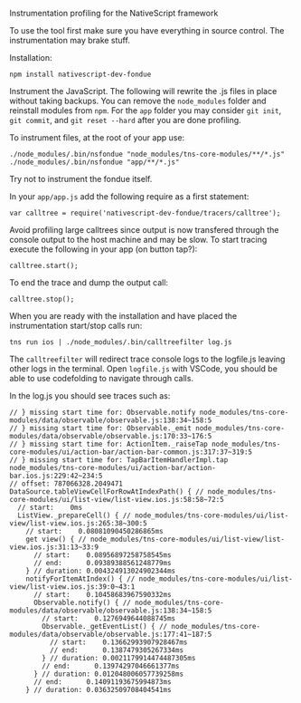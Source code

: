Instrumentation profiling for the NativeScript framework

To use the tool first make sure you have everything in source control.
The instrumentation may brake stuff.

Installation:
```
npm install nativescript-dev-fondue
```

Instrument the JavaScript. The following will rewrite the .js files in place without taking backups.
You can remove the `node_modules` folder and reinstall modules from `npm`.
For the `app` folder you may consider `git init`, `git commit`,
and `git reset --hard` after you are done profiling.

To instrument files, at the root of your app use:
```
./node_modules/.bin/nsfondue "node_modules/tns-core-modules/**/*.js"
./node_modules/.bin/nsfondue "app/**/*.js"
```
Try not to instrument the fondue itself.

In your `app/app.js` add the following require as a first statement:
```
var calltree = require('nativescript-dev-fondue/tracers/calltree');
```

Avoid profiling large calltrees since output is now transfered through the
console output to the host machine and may be slow. To start tracing execute the following in your app (on button tap?):
```
calltree.start();
```
To end the trace and dump the output call:
```
calltree.stop();
```

When you are ready with the installation and have placed the instrumentation start/stop calls run:
```
tns run ios | ./node_modules/.bin/calltreefilter log.js
```
The `calltreefilter` will redirect trace console logs to the logfile.js leaving other logs in the terminal.
Open `logfile.js` with VSCode, you should be able to use codefolding to navigate through calls.

In the log.js you should see traces such as:
```
// } missing start time for: Observable.notify node_modules/tns-core-modules/data/observable/observable.js:138:34~158:5
// } missing start time for: Observable._emit node_modules/tns-core-modules/data/observable/observable.js:170:33~176:5
// } missing start time for: ActionItem._raiseTap node_modules/tns-core-modules/ui/action-bar/action-bar-common.js:317:37~319:5
// } missing start time for: TapBarItemHandlerImpl.tap node_modules/tns-core-modules/ui/action-bar/action-bar.ios.js:229:42~234:5
// offset: 787066328.2049471
DataSource.tableViewCellForRowAtIndexPath() { // node_modules/tns-core-modules/ui/list-view/list-view.ios.js:58:58~72:5
  // start:    0ms
  ListView._prepareCell() { // node_modules/tns-core-modules/ui/list-view/list-view.ios.js:265:38~300:5
    // start:    0.08081090450286865ms
    get view() { // node_modules/tns-core-modules/ui/list-view/list-view.ios.js:31:13~33:9
      // start:    0.08956897258758545ms
      // end:      0.09389388561248779ms
    } // duration: 0.004324913024902344ms
    notifyForItemAtIndex() { // node_modules/tns-core-modules/ui/list-view/list-view.ios.js:39:0~43:1
      // start:    0.10458683967590332ms
      Observable.notify() { // node_modules/tns-core-modules/data/observable/observable.js:138:34~158:5
        // start:    0.1276949644088745ms
        Observable._getEventList() { // node_modules/tns-core-modules/data/observable/observable.js:177:41~187:5
          // start:    0.13662993907928467ms
          // end:      0.1387479305267334ms
        } // duration: 0.0021179914474487305ms
        // end:      0.13974297046661377ms
      } // duration: 0.012048006057739258ms
      // end:      0.14091193675994873ms
    } // duration: 0.03632509708404541ms
```
